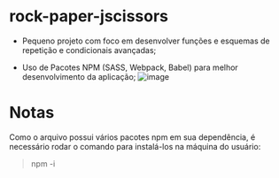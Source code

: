 # rock-paper-jscissors

* Pequeno projeto com foco em desenvolver funções e esquemas de repetição e condicionais avançadas;

* Uso de Pacotes NPM (SASS, Webpack, Babel) para melhor desenvolvimento da aplicação;
![image](https://user-images.githubusercontent.com/91736880/219192342-63a0f164-19fb-4f7f-b128-f58ed13a3c7b.png)

# Notas

Como o arquivo possui vários pacotes npm em sua dependência, é necessário rodar o comando para instalá-los na máquina do usuário:
> npm -i
